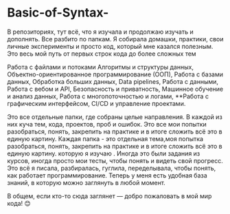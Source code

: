 # Basic-of-Syntax-
В репозиториях, тут всё, что я изучала и продолжаю изучать и дополнять. Все разбито по папкам. Я собирала домашки, практики, свои личные эксперименты и просто код, который мне казался полезным. Это весь мой путь от первых строк кода до более сложных тем

Работа с файлами и потоками
Алгоритмы и структуры данных, 
Объектно-ориентированное программирование (ООП), 
Работа с базами данных, 
Обработка больших данных, 
Data pipelines, 
Работа с данными, 
Работа с вебом и API, 
Безопасность и приватность, 
Машинное обучение и анализ данных, 
Работа с многопоточностью и логами, 
**Работа с графическим интерфейсом, CI/CD и управление проектами.

Это все отдельные папки, где собраны целые направления. В каждой из них куча тем, кода, проектов, проб и ошибок. Это все мои попытки разобраться, понять, закрепить на практике и в итоге сложить всё это в единую картину.
Каждая папка - это отдельная тема,моя попытка разобраться, понять, закрепить на практике и в итоге сложить всё это в единую картину. которую я изучаю . Иногда это были задания из курсов, иногда просто мои тесты, чтобы понять и видеть свой прогресс. Это всё я писала, разбиралась, гуглила, переделывала, чтобы понять, как работает программирование. Теперь у меня есть удобная база знаний, в которую можно заглянуть в любой момент.

В общем, если кто-то сюда заглянет — добро пожаловать в мой мир кода! 😊


